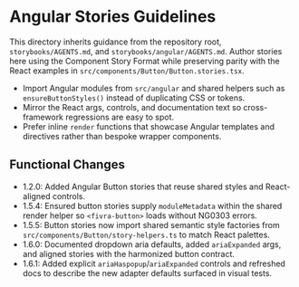 # Angular Stories Guidelines

This directory inherits guidance from the repository root, `storybooks/AGENTS.md`, and `storybooks/angular/AGENTS.md`. Author stories here using the Component Story Format while preserving parity with the React examples in `src/components/Button/Button.stories.tsx`.

- Import Angular modules from `src/angular` and shared helpers such as `ensureButtonStyles()` instead of duplicating CSS or tokens.
- Mirror the React args, controls, and documentation text so cross-framework regressions are easy to spot.
- Prefer inline `render` functions that showcase Angular templates and directives rather than bespoke wrapper components.

## Functional Changes
- 1.2.0: Added Angular Button stories that reuse shared styles and React-aligned controls.
- 1.5.4: Ensured button stories supply `moduleMetadata` within the shared render helper so `<fivra-button>` loads without NG0303 errors.
- 1.5.5: Button stories now import shared semantic style factories from `src/components/Button/story-helpers.ts` to match React palettes.
- 1.6.0: Documented dropdown aria defaults, added `ariaExpanded` args, and aligned stories with the harmonized button contract.
- 1.6.1: Added explicit `ariaHaspopup`/`ariaExpanded` controls and refreshed docs to describe the new adapter defaults surfaced in visual tests.

